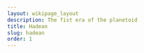 ```yaml
---
layout: wikipage_layout
description: The fist era of the planetoid
title: Hadean
slug: hadean
order: 1
---
```

